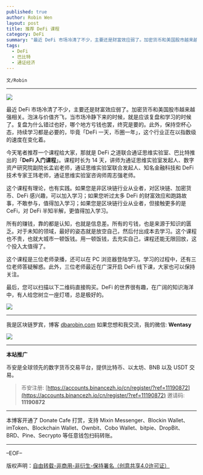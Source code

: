 ```yaml
---
published: true
author: Robin Wen
layout: post
title: 推荐 DeFi 课程
category: DeFi
summary: "最近 DeFi 市场冷清了不少，主要还是财富效应弱了。加密货币和美国股市越来越强相关。泡沫与价值齐飞，当市场冷静下来的时候，就是应该复盘和学习的时候了。复盘为什么错过也好，哪个地方亏钱也罢，终究是要的。此外，保持空杯心态，持续学习都是必要的，毕竟「DeFi 一天，币圈一年」，这个行业正在以指数级的速度在变化着。最后，您可以扫描以下二维码直接购买。DeFi 的世界很有趣，在广阔的知识海洋中，有人给您树立一座灯塔，总是极好的。"
tags:
  - DeFi
  - 巴比特
  - 通证经济
---
```


`文/Robin`

***

![](https://cdn.dbarobin.com/auhs92q.png)

最近 DeFi 市场冷清了不少，主要还是财富效应弱了。加密货币和美国股市越来越强相关。泡沫与价值齐飞，当市场冷静下来的时候，就是应该复盘和学习的时候了。复盘为什么错过也好，哪个地方亏钱也罢，终究是要的。此外，保持空杯心态，持续学习都是必要的，毕竟「DeFi 一天，币圈一年」，这个行业正在以指数级的速度在变化着。

今天笔者推荐一个课程给大家，那就是 DeFi 之道联合通证思维实验室、巴比特推出的「**DeFi 入门课程**」。课程时长为 14 天，讲师为通证思维实验室发起人、数字资产研究院副院长孟岩老师，通证思维实验室联合发起人、知名金融科技和 DeFi 技术专家王玮老师，通证思维实验室咨询师周志强老师。

这个课程有理论，也有实践。如果您是非区块链行业从业者，对区块链、加密货币、DeFi 感兴趣，可以加入学习；如果您听过太多 DeFi 的财富效应和跑路故事，不敢参与，值得加入学习；如果您是区块链行业从业者，但接触更多的是 CeFi，对 DeFi 半知半解，更值得加入学习。

所有的赚钱，靠的都是认知，也就是信息差。所有的亏钱，也是来源于知识的匮乏。对于未知的领域，最好的姿态就是放空自己，然后付出成本去学习。这个课程也不贵，也就大城市一顿饭钱。用一顿饭钱，去充实自己，课程还能无限回放，这个投入太值得了。

这个课程是三位老师录播，还可以在 PC 浏览器登陆学习。学习的过程中，还有三位老师答疑解惑。此外，三位老师最近在广深开启 DeFi 线下课，大家也可以保持关注。

最后，您可以扫描以下二维码直接购买。DeFi 的世界很有趣，在广阔的知识海洋中，有人给您树立一座灯塔，总是极好的。

![](https://cdn.dbarobin.com/vrbj8ko.jpg)

***

我是区块链罗宾，博客 [dbarobin.com](https://dbarobin.com/)
如果您想和我交流，我的微信: **Wentasy**

![](https://cdn.dbarobin.com/v4yywe2.png)

***

**本站推广**

币安是全球领先的数字货币交易平台，提供比特币、以太坊、BNB 以及 USDT 交易。

> 币安注册: [https://accounts.binancezh.io/cn/register/?ref=11190872](https://accounts.binancezh.io/cn/register/?ref=11190872)
> 邀请码: **11190872**

***

本博客开通了 Donate Cafe 打赏，支持 Mixin Messenger、Blockin Wallet、imToken、Blockchain Wallet、Ownbit、Cobo Wallet、bitpie、DropBit、BRD、Pine、Secrypto 等任意钱包扫码转账。

<center>
    <div class="--donate-button"
         data-button-id="f8b9df0d-af9a-460d-8258-d3f435445075"
    ></div>
</center>

***

–EOF–

版权声明：[自由转载-非商用-非衍生-保持署名（创意共享4.0许可证）](http://creativecommons.org/licenses/by-nc-nd/4.0/deed.zh)